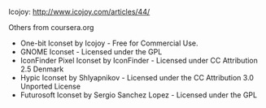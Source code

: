 Icojoy: http://www.icojoy.com/articles/44/

Others from coursera.org

-    One-bit Iconset by Icojoy - Free for Commercial Use.
-    GNOME Iconset - Licensed under the GPL
-    IconFinder Pixel Iconset by IconFinder - Licensed under CC Attribution 2.5 Denmark
-    Hypic Iconset by Shlyapnikov - Licensed under the CC Attribution 3.0 Unported License
-    Futurosoft Iconset by Sergio Sanchez Lopez - Licensed under the GPL

